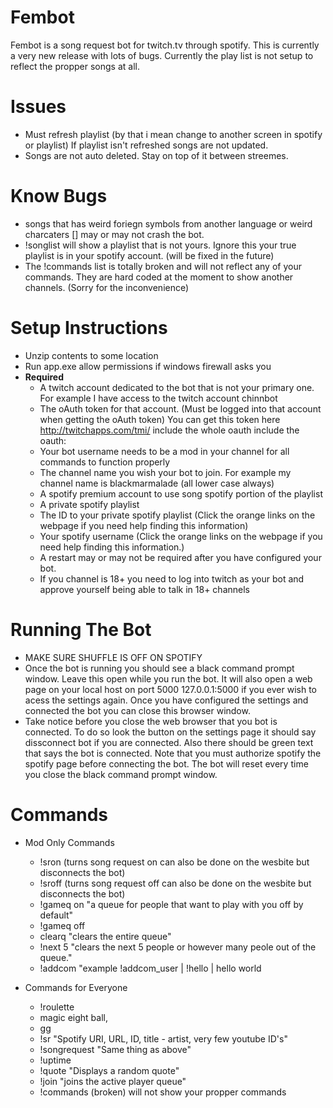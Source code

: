 # Fembot

Fembot is a song request bot for twitch.tv through spotify. This is currently a very new release with lots of bugs. Currently the play list is not setup to reflect the propper songs at all. 

# Issues
  - Must refresh playlist (by that i mean change to another screen in spotify or playlist) If playlist isn't refreshed songs are not updated. 
  - Songs are not auto deleted. Stay on top of it between streemes.

# Know Bugs
  - songs that has weird foriegn symbols from another language or weird charcaters [] may or may not crash the bot.
  - !songlist will show a playlist that is not yours. Ignore this your true playlist is in your spotify account. (will be fixed in the future)
  - The !commands list is totally broken and will not reflect any of your commands. They are hard coded at the moment to show another channels. (Sorry for the inconvenience)

# Setup Instructions
  - Unzip contents to some location
  - Run app.exe allow permissions if windows firewall asks you
  - **Required**
     - A twitch account dedicated to the bot that is not your primary one. For example I have access to the twitch account chinnbot
     - The oAuth token for that account. (Must be logged into that account when getting the oAuth token) You can get this token here http://twitchapps.com/tmi/ include the whole oauth include the oauth:
     - Your bot username needs to be a mod in your channel for all commands to function properly
     - The channel name you wish your bot to join. For example my channel name is blackmarmalade (all lower case always)
     - A spotify premium account to use song spotify portion of the playlist
     - A private spotify playlist
     - The ID to your private spotify playlist (Click the orange links on the webpage if you need help finding this information)
     - Your spotify username (Click the orange links on the webpage if you need help finding this information.)
     - A restart may or may not be required after you have configured your bot.
     - If you channel is 18+ you need to log into twitch as your bot and approve yourself being able to talk in 18+ channels

# Running The Bot
  - MAKE SURE SHUFFLE IS OFF ON SPOTIFY
  - Once the bot is running you should see a black command prompt window. Leave this open while you run the bot. It will also open a web page on your local host on port 5000 127.0.0.1:5000 if you ever wish to acess the settings again. Once you have configured the settings and connected the bot you can close this browser window.
  - Take notice before you close the web browser that you bot is connected. To do so look the button on the settings page it should say dissconnect bot if you are connected. Also there should be green text that says the bot is connected. Note that you must authorize spotify the spotify page before connecting the bot. The bot will reset every time you close the black command prompt window.

# Commands
  - Mod Only Commands
      - !sron (turns song request on can also be done on the wesbite but disconnects the bot)
      - !sroff (turns song request off can also be done on the wesbite but disconnects the bot)
      - !gameq on "a queue for people that want to play with you off by default"
      - !gameq off
      - clearq "clears the entire queue"
      - !next 5 "clears the next 5 people or however many peole out of the queue."
      - !addcom "example !addcom_user | !hello | hello world
  - Commands for Everyone

    -  !roulette
    -  magic eight ball,
    -  gg
    -  !sr "Spotify URI, URL, ID, title - artist, very few youtube ID's"
    -  !songrequest "Same thing as above"
    -  !uptime
    -  !quote "Displays a random quote"
    -  !join "joins the active player queue"
    -  !commands (broken) will not show your propper commands
